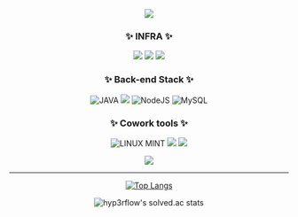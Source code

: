 <div align="center">

<img src="https://c.tenor.com/APAiiUbv2BYAAAAC/tuesday-its.gif"/>



### ✨ INFRA ✨

![](https://img.shields.io/badge/JENKINS-D24939?style=for-the-badge&logo=JENKINS&logoColor=white)
![](https://img.shields.io/badge/docker-2496ED?style=for-the-badge&logo=DOCKER&logoColor=white)
![](https://img.shields.io/badge/AWS-232F3E?style=for-the-badge&logo=AMAZONAWS&logoColor=white)

### ✨ Back-end Stack ✨


![JAVA](https://img.shields.io/badge/Java-ED8B00?style=for-the-badge&logo=java&logoColor=white)
![](https://img.shields.io/badge/SPRINGBOOT-6DB33F?style=for-the-badge&logo=SPRINGBOOT&logoColor=white)
![NodeJS](https://img.shields.io/badge/Node.js-FFF900?style=for-the-badge&logo=NODE.JS&logoColor=white)
![MySQL](https://img.shields.io/badge/MySQL-4479A1?style=for-the-badge&logo=mysql&logoColor=white)

### ✨ Cowork tools ✨
![LINUX MINT](https://img.shields.io/badge/Linux_Mint-87CF3E?style=for-the-badge&logo=linux-mint&logoColor=white)
![](https://img.shields.io/badge/GRADLE-02303A?style=for-the-badge&logo=GRADLE&logoColor=white)
![](https://img.shields.io/badge/HTML5-E34F26?style=for-the-badge&logo=HTML5&logoColor=white)

<a href="https://kim-js-95.github.io/">
    <img 
        src="http://img.shields.io/badge/-Tech%20Blog-655ced?style=flat&logo=github
&link=https://kim-js-95.github.io/"
        style="height : auto; margin-left : 10px; margin-right : 10px;"/>
</a>

---

[![Top Langs](https://github-readme-stats.vercel.app/api/top-langs/?username=KIM-JS-95&layout=compact)](https://github.com/anuraghazra/github-readme-stats)

![hyp3rflow's solved.ac stats](https://github-readme-solvedac.hyp3rflow.vercel.app/api/?handle=baugh2487)

</div>
